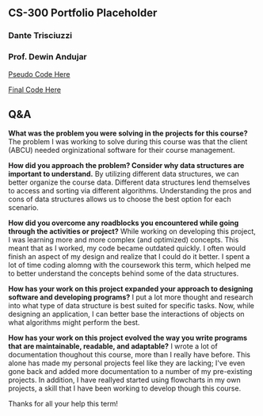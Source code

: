 
## CS-300 Portfolio Placeholder
### Dante Trisciuzzi
### Prof. Dewin Andujar

[Pseudo Code Here](https://github.com/Triscuit2311/SNHU-Portfolios/blob/main/CS300/PseudoCode-Proj1.pdf)

[Final Code Here](https://github.com/Triscuit2311/SNHU-Portfolios/tree/main/CS300/CS300-Proj2/CS300-Proj2)

## Q&A

**What was the problem you were solving in the projects for this course?**
The problem I was working to solve during this course was that the client (ABCU) needed orginizational software for their course management.

**How did you approach the problem? Consider why data structures are important to understand.**
By utilizing different data structures, we can better organize the course data. Different data structures lend themselves to access and sorting via different algorithms. Understanding the pros and cons of data structures allows us to choose the best option for each scenario.

**How did you overcome any roadblocks you encountered while going through the activities or project?**
While working on developing this project, I was learning more and more complex (and optimized) concepts. This meant that as I worked, my code became outdated quickly. I often would finish an aspect of my design and realize that I could do it better. I spent a lot of time coding alomng with the coursework this term, which helped me to better understand the concepts behind some of the data structures.

**How has your work on this project expanded your approach to designing software and developing programs?**
I put a lot more thought and research into what type of data structure is best suited for specific tasks. Now, while designing an application, I can better base the interactions of objects on what algorithms might perform the best.

**How has your work on this project evolved the way you write programs that are maintainable, readable, and adaptable?**
I wrote a lot of documentation thoughout this course, more than I really have before. This alone has made my personal projects feel like they are lacking; I've even gone back and added more documentation to a number of my pre-existing projects. In addition, I have reallyed started using flowcharts in my own projects, a skill that I have been working to develop though this course.

Thanks for all your help this term!
